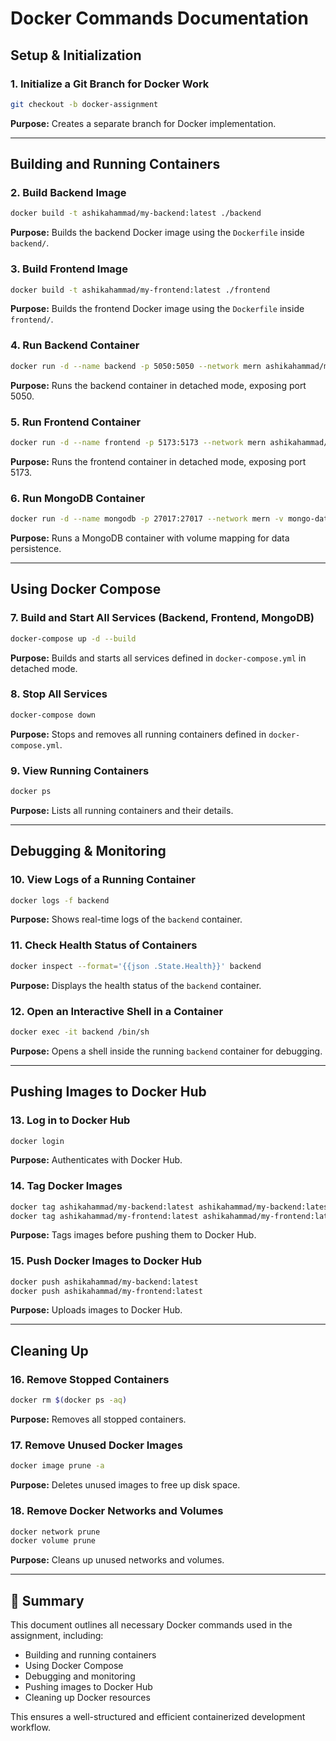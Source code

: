 # Docker Commands Documentation

## Setup & Initialization

### **1. Initialize a Git Branch for Docker Work**

```bash
git checkout -b docker-assignment
```

**Purpose:** Creates a separate branch for Docker implementation.

---

##  Building and Running Containers

### **2. Build Backend Image**

```bash
docker build -t ashikahammad/my-backend:latest ./backend
```

**Purpose:** Builds the backend Docker image using the `Dockerfile` inside `backend/`.

### **3. Build Frontend Image**

```bash
docker build -t ashikahammad/my-frontend:latest ./frontend
```

**Purpose:** Builds the frontend Docker image using the `Dockerfile` inside `frontend/`.

### **4. Run Backend Container**

```bash
docker run -d --name backend -p 5050:5050 --network mern ashikahammad/my-backend:latest
```

**Purpose:** Runs the backend container in detached mode, exposing port 5050.

### **5. Run Frontend Container**

```bash
docker run -d --name frontend -p 5173:5173 --network mern ashikahammad/my-frontend:latest
```

**Purpose:** Runs the frontend container in detached mode, exposing port 5173.

### **6. Run MongoDB Container**

```bash
docker run -d --name mongodb -p 27017:27017 --network mern -v mongo-data:/data/db mongo:latest
```

**Purpose:** Runs a MongoDB container with volume mapping for data persistence.

---

##  Using Docker Compose

### **7. Build and Start All Services (Backend, Frontend, MongoDB)**

```bash
docker-compose up -d --build
```

**Purpose:** Builds and starts all services defined in `docker-compose.yml` in detached mode.

### **8. Stop All Services**

```bash
docker-compose down
```

**Purpose:** Stops and removes all running containers defined in `docker-compose.yml`.

### **9. View Running Containers**

```bash
docker ps
```

**Purpose:** Lists all running containers and their details.

---

##  Debugging & Monitoring

### **10. View Logs of a Running Container**

```bash
docker logs -f backend
```

**Purpose:** Shows real-time logs of the `backend` container.

### **11. Check Health Status of Containers**

```bash
docker inspect --format='{{json .State.Health}}' backend
```

**Purpose:** Displays the health status of the `backend` container.

### **12. Open an Interactive Shell in a Container**

```bash
docker exec -it backend /bin/sh
```

**Purpose:** Opens a shell inside the running `backend` container for debugging.

---

##  Pushing Images to Docker Hub

### **13. Log in to Docker Hub**

```bash
docker login
```

**Purpose:** Authenticates with Docker Hub.

### **14. Tag Docker Images**

```bash
docker tag ashikahammad/my-backend:latest ashikahammad/my-backend:latest
docker tag ashikahammad/my-frontend:latest ashikahammad/my-frontend:latest
```

**Purpose:** Tags images before pushing them to Docker Hub.

### **15. Push Docker Images to Docker Hub**

```bash
docker push ashikahammad/my-backend:latest
docker push ashikahammad/my-frontend:latest
```

**Purpose:** Uploads images to Docker Hub.

---

##  Cleaning Up

### **16. Remove Stopped Containers**

```bash
docker rm $(docker ps -aq)
```

**Purpose:** Removes all stopped containers.

### **17. Remove Unused Docker Images**

```bash
docker image prune -a
```

**Purpose:** Deletes unused images to free up disk space.

### **18. Remove Docker Networks and Volumes**

```bash
docker network prune
docker volume prune
```

**Purpose:** Cleans up unused networks and volumes.

---

## 📌 Summary

This document outlines all necessary Docker commands used in the assignment, including:

- Building and running containers
- Using Docker Compose
- Debugging and monitoring
- Pushing images to Docker Hub
- Cleaning up Docker resources

This ensures a well-structured and efficient containerized development workflow. 

















